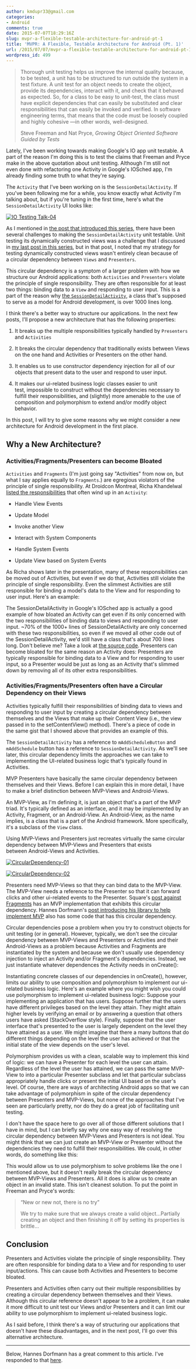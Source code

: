 ```yaml
---
author: kmdupr33@gmail.com
categories:
- Android
comments: true
date: 2015-07-07T18:29:16Z
slug: mvpr-a-flexible-testable-architecture-for-android-pt-1
title: 'MVPR: A Flexible, Testable Architecture for Android (Pt. 1)'
url: /2015/07/07/mvpr-a-flexible-testable-architecture-for-android-pt-1/
wordpress_id: 499
---
```


<blockquote>Thorough unit testing helps us improve the internal quality because, to be tested, a unit has to be structured to run outside the system in a test fixture. A unit test for an object needs to create the object, provide its dependencies, interact with it, and check that it behaved as expected. So, for a class to be easy to unit-test, the class must have explicit dependencies that can easily be substituted and clear responsibilities that can easily be invoked and verified. In software engineering terms, that means that the code must be loosely coupled and highly cohesive —in other words, well-designed.

Steve Freeman and Nat Pryce, _Growing Object Oriented Software Guided by Tests_</blockquote>


Lately, I've been working towards making Google's IO app unit testable. A part of the reason I'm doing this is to test the claims that Freeman and Pryce make in the above quotation about unit testing. Although I'm still not even done with refactoring one Activity in Google's IOSched app, I'm already finding some truth to what they're saying.

The `Activity` that I've been working on is the `SessionDetailActivity`. If you've been following me for a while, you know exactly what Activity I'm talking about, but if you're tuning in the first time, here's what the `SessionDetailActivity` UI looks like:

[![IO Testing Talk-04](http://www.philosophicalhacker.com/wp-content/uploads/2015/05/io-testing-talk-04.png)](http://www.philosophicalhacker.com/wp-content/uploads/2015/05/io-testing-talk-04.png)



As I mentioned in [the post that introduced this series](http://www.philosophicalhacker.com/2015/05/31/towards-a-unit-testable-fork-of-googles-iosched-app/), there have been several challenges to making the `SessionDetailActivity` unit testable. Unit testing its dynamically constructed views was a challenge that I discussed in [my last post in this series](http://www.philosophicalhacker.com/2015/06/06/unit-testing-dynamically-constructed-views/), but in that post, I noted that my strategy for testing dynamically constructed views wasn't entirely clean because of a circular dependency between `Views` and `Presenters`.

This circular dependency is a symptom of a larger problem with how we structure our Android applications: both `Activities` and `Presenters` violate the principle of single responsibility. They are often responsible for at least two things: binding data to a `View` and responding to user input. This is a part of the reason why [the `SessionDetailActivity`](https://github.com/google/iosched/blob/master/android/src/main/java/com/google/samples/apps/iosched/ui/SessionDetailActivity.java), a class that's supposed to serve as a model for Android development, is over 1000 lines long.

I think there's a better way to structure our applications. In the next few posts, I'll propose a new architecture that has the following properties:



	
  1. It breaks up the multiple responsibilities typically handled by `Presenters` and `Activities`

	
  2. It breaks the circular dependency that traditionally exists between Views on the one hand and Activities or Presenters on the other hand.

	
  3. It enables us to use constructor dependency injection for all of our objects that present data to the user and respond to user input.

	
  4. It makes our ui-related business logic classes easier to unit test, impossible to construct without the dependencies necessary to fulfill their responsibilities, and (slightly) more amenable to the use of composition and polymorphism to extend and/or modify object behavior.


In this post, I will try to give some reasons why we might consider a new architecture for Android development in the first place.

<!--more-->


## Why a New Architecture?




### Activities/Fragments/Presenters can become Bloated


`Activities` and `Fragments` (I'm just going say "Activities" from now on, but what I say applies equally to `Fragments`.) are egregious violators of the principle of single responsibility. At Droidcon Montreal, Richa Khandelwal [listed the responsibilities](https://speakerdeck.com/richk/clean-android-architecture) that often wind up in an `Activity`:



	
  * Handle View Events

	
  * Update Model

	
  * Invoke another View

	
  * Interact with System Components

	
  * Handle System Events

	
  * Update View based on System Events


As Richa shows later in the presentation, many of these responsibilities can be moved out of Activities, but even if we do that, Activities still violate the principle of single responsibility. Even the slimmest Activities are still responsible for binding a model's data to the View and for responding to user input. Here's an example:

The SessionDetailActivity in Google's IOSched app is actually a good example of how bloated an Activity can get even if its only concerned with the two responsibilities of binding data to views and responding to user input. ~70% of the 1000+ lines of SessionDetailActivity are only concerned with these two responsibilities, so even if we moved all other code out of the SessionDetailActivity, we'd still have a class that's about 700 lines long. Don't believe me? Take a look at [the source code](https://github.com/google/iosched/blob/master/android/src/main/java/com/google/samples/apps/iosched/ui/SessionDetailActivity.java). Presenters can become bloated for the same reason an Activity does: Presenters are typically responsible for binding data to a View and for responding to user input, so a Presenter would be just as long as an Activity that's slimmed down by removing all of its other extra responsibilities. 



### Activities/Fragments/Presenters often have a Circular Dependency on their Views



Activities typically fulfill their responsibilities of binding data to views and responding to user input by creating a circular dependency between themselves and the Views that make up their Content View (i.e., the view passed in to the setContentView() method). There's a piece of code in the same gist that I showed above that provides an example of this.

The `SessionDetailActivity` has a reference to `mAddScheduleButton` and `mAddSchedule` button has a reference to `SessionDetailActivity`. As we'll see later, this circular dependency limits the approaches we can take to implementing the UI-related business logic that's typically found in Activities.

MVP Presenters have basically the same circular dependency between themselves and their Views. Before I can explain this in more detail, I have to make a brief distinction between MVP-Views and Android-Views.

An MVP-View, as I'm defining it, is just an object that's a part of the MVP triad. It's typically defined as an interface, and it may be implemented by an Activity, Fragment, or an Android-View. An Android-View, as the name implies, is a class that is a part of the Android framework. More specifically, it's a subclass of the `View` class.

Using MVP-Views and Presenters just recreates virtually the same circular dependency between MVP-Views and Presenters that exists between Android-Views and Activities.

[![CircularDependency-01](http://www.philosophicalhacker.com/wp-content/uploads/2015/07/CircularDependency-011-300x222.png)](http://www.philosophicalhacker.com/wp-content/uploads/2015/07/CircularDependency-011.png)

[![CircularDependency-02](http://www.philosophicalhacker.com/wp-content/uploads/2015/07/CircularDependency-021-300x222.png)](http://www.philosophicalhacker.com/wp-content/uploads/2015/07/CircularDependency-021.png)

Presenters need MVP-Views so that they can bind data to the MVP-View. The MVP-View needs a reference to the Presenter so that it can forward clicks and other ui-related events to the Presenter. Square's [post against Fragments](https://corner.squareup.com/2014/10/advocating-against-android-fragments.html) has an MVP implementation that exhibits this circular dependency. Hannes Dorfmann's [post introducing his library to help implement MVP](http://hannesdorfmann.com/android/mosby/) also has some code that has this circular dependency.

Circular dependencies pose a problem when you try to construct objects for unit testing (or in general). However, typically, we don't see the circular dependency between MVP-Views and Presenters or Activities and their Android-Views as a problem because Activities and Fragments are instantiated by the system and because we don't usually use dependency injection to inject an Activity and/or Fragment's dependencies. Instead, we just instantiate whatever dependences the Activity needs in onCreate():

Instantiating concrete classes of our dependencies in onCreate(), however, limits our ability to use composition and polymorphism to implement our ui-related business logic. Here's an example where you might wish you could use polymorphism to implement ui-related business logic: Suppose your implementing an application that has users. Suppose further that the users have different privileges based on the level they attain. They might attain higher levels by verifying an email or by answering a question that others users have asked (StackOverflow style). Finally, suppose that the user interface that's presented to the user is largely dependent on the level they have attained as a user. We might imagine that there a many buttons that do different things depending on the level the user has achieved or that the initial state of the view depends on the user's level.

Polymorphism provides us with a clean, scalable way to implement this kind of logic: we can have a Presenter for each level the user can attain. Regardless of the level the user has attained, we can pass the same MVP-View to into a particular Presenter subclass and let that particular subclass appropriately handle clicks or present the initial UI based on the user's level. Of course, there are ways of architecting Android apps so that we can take advantage of polymorphism in spite of the circular dependency between Presenters and MVP-Views, but none of the approaches that I've seen are particularly pretty, nor do they do a great job of facilitating unit testing. 

I don't have the space here to go over all of those different solutions that I have in mind, but I can briefly say why one easy way of resolving the circular dependency between MVP-Views and Presenters is not ideal. You might think that we can just create an MVP-View or Presenter without the dependencies they need to fulfill their responsibilities. We could, in other words, do something like this:

This would allow us to use polymorphism to solve problems like the one I mentioned above, but it doesn't really break the circular dependency between MVP-Views and Presenters. All it does is allow us to create an object in an invalid state. This isn't cleanest solution. To put the point in Freeman and Pryce's words:


<blockquote>“New or new not, there is no try”

We try to make sure that we always create a valid object…Partially creating an object and then finishing it off by setting its properties is brittle…</blockquote>




## Conclusion


Presenters and Activities violate the principle of single responsibility. They are often responsible for binding data to a View and for responding to user input/actions. This can cause both Activities and Presenters to become bloated.

Presenters and Activities often carry out their multiple responsibilities by creating a circular dependency between themselves and their Views. Although this circular reference doesn't appear to be a problem, it can make it more difficult to unit test our Views and/or Presenters and it can limit our ability to use polymorphism to implement ui-related business logic.

As I said before, I think there's a way of structuring our applications that doesn't have these disadvantages, and in the next post, I'll go over this alternative architecture.



* * *



Below, Hannes Dorfmann has a great comment to this article. I've responded to that [here](http://www.philosophicalhacker.com/2015/07/08/my-response-to-hannes-dorfmann-on-the-circular-dependency-problem/).
